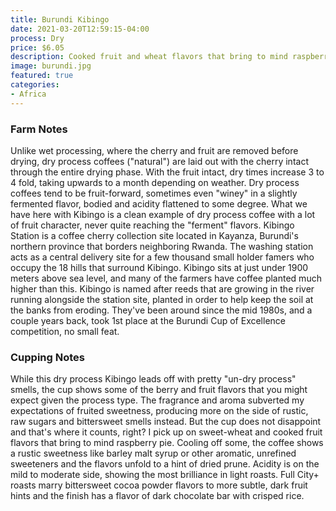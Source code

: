 ```yaml
---
title: Burundi Kibingo
date: 2021-03-20T12:59:15-04:00
process: Dry
price: $6.05
description: Cooked fruit and wheat flavors that bring to mind raspberry pie, hints of barley malt syrup and dried prune. Soft acidity and bittersweet at Full City, a note of dark cacao bar with crisped rice. City+ to Full City+.
image: burundi.jpg
featured: true
categories: 
- Africa
---
```

### Farm Notes ##
Unlike wet processing, where the cherry and fruit are removed before drying, dry process coffees ("natural") are laid out with the cherry intact through the entire drying phase. With the fruit intact, dry times increase 3 to 4 fold, taking upwards to a month depending on weather. Dry process coffees tend to be fruit-forward, sometimes even "winey" in a slightly fermented flavor, bodied and acidity flattened to some degree. What we have here with Kibingo is a clean example of dry process coffee with a lot of fruit character, never quite reaching the "ferment" flavors. Kibingo Station is a coffee cherry collection site located in Kayanza, Burundi's northern province that borders neighboring Rwanda. The washing station acts as a central delivery site for a few thousand small holder famers who occupy the 18 hills that surround Kibingo. Kibingo sits at just under 1900 meters above sea level, and many of the farmers have coffee planted much higher than this. Kibingo is named after reeds that are growing in the river running alongside the station site, planted in order to help keep the soil at the banks from eroding. They've been around since the mid 1980s, and a couple years back, took 1st place at the Burundi Cup of Excellence competition, no small feat.

### Cupping Notes ##
While this dry process Kibingo leads off with pretty "un-dry process" smells, the cup shows some of the berry and fruit flavors that you might expect given the process type. The fragrance and aroma subverted my expectations of fruited sweetness, producing more on the side of rustic, raw sugars and bittersweet smells instead. But the cup does not disappoint and that's where it counts, right? I pick up on sweet-wheat and cooked fruit flavors that bring to mind raspberry pie. Cooling off some, the coffee shows a rustic sweetness like barley malt syrup or other aromatic, unrefined sweeteners and the flavors unfold to a hint of dried prune. Acidity is on the mild to moderate side, showing the most brilliance in light roasts. Full City+ roasts marry bittersweet cocoa powder flavors to more subtle, dark fruit hints and the finish has a flavor of dark chocolate bar with crisped rice.

